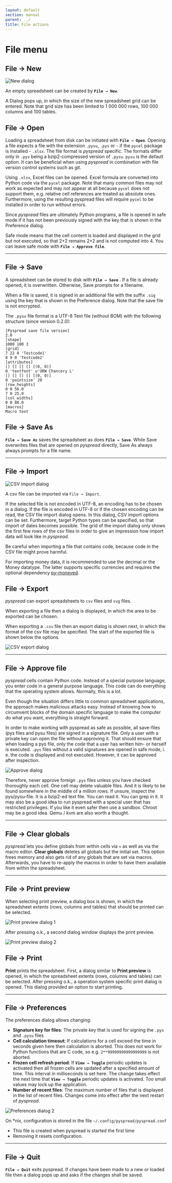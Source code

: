 ```yaml
---
layout: default
section: manual
parent: ../
title: File actions
---
```


# File menu

## File → New

![New dialog](images/screenshot_new_dialog.png)

An empty spreadsheet can be created by **`File → New`**.

A Dialog pops up, in which the size of the new spreadsheet grid can be entered. Note
that grid size has been limited to 1 000 000 rows, 100 000 columns and 100 tables.

## File → Open

Loading a spreadsheet from disk can be initiated with **`File → Open`**. Opening a
file expects a file with the extension `.pysu`, `.pys` or - if the `pycel` package is installed - `.xlsx`. The file format is *pyspread* specific. The formats differ only in `.pys` being a bzip2-compressed version of `.pysu`. `pysu` is the default option. It can be beneficial when using *pyspread* in combination with file version control systems such as git.

Using `.xlsx`, Excel files can be opened. Excel formula are converted into Python code via the `pycel` package. Note that many common files may not work as expected and may not appear at all because `pycel` does not support them, e.g. relative cell references are treated as absolute ones. Furthermore, using the resulting pyspread files will require `pycel` to be installed in order to run without errors.

Since *pyspread* files are ultimately Python programs, a file is opened in safe mode if
it has not been previously signed with the key that is shown in the Preference dialog.

Safe mode means that the cell content is loaded and displayed in the grid but not executed, so that 2+2 remains 2+2 and is not computed into 4. You can leave safe mode with **`File → Approve file`**.

----------

## File → Save

A spreadsheet can be stored to disk with **`File → Save`** . If a file is already opened, it is
overwritten. Otherwise, Save prompts for a filename.

When a file is saved, it is signed in an additional file with the suffix `.sig` using the key that is shown in the Preference dialog. Note that the save file is not encrypted.

The `.pysu` file format is a UTF-8 Text file (without BOM) with the following structure (since version 0.2.0):

```
[Pyspread save file version]
2.0
[shape]
1000 100 3
[grid]
7 22 0 'Testcode1'
8 9 0 'Testcode2'
[attributes]
[] [] [] [] [(0, 0)]
0 'textfont' u'URW Chancery L'
[] [] [] [] [(0, 0)]
0 'pointsize' 20
[row_heights]
0 0 56.0
7 0 25.0
[col_widths]
0 0 80.0
[macros]
Macro text
```

## File → Save As
**`File → Save As`** saves the spreadsheet as does **`File → Save`**. While Save overwrites files that are opened on *pyspread* directly, Save As always always prompts for a file name.

----------

## File → Import

![CSV import dialog](images/screenshot_csv_import.png)

A csv file can be imported via `File → Import`.

If the selected file is not encoded in UTF-8, an encoding has to be chosen in a dialog. If the file is encoded in UTF-8 or if the chosen encoding can be read, the CSV file import dialog opens. In this dialog, CSV import options can be set. Furthermore, target Python types can be specified, so that import of dates becomes possible. The grid of the import dialog only shows the first few rows of the csv files in order to give an impression how import data will look like in *pyspread*.

Be careful when importing a file that contains code, because code in the CSV file might prove harmful.

For importing money data, it is recommended to use the decimal or the Money datatype. The latter supports specific currencies and requires the optional dependency [py-moneyed](https://pypi.org/project/py-moneyed/).

## File → Export

*pyspread* can export spreadsheets to `csv` files and `svg` files.

When exporting a file then a dialog is displayed, in which the area to be exported can be chosen.

When exporting a `.csv` file then an export dialog is shown next, in which the format of the csv file may be specified. The start of the exported file is shown below the options.

![CSV export dialog](images/screenshot_csv_export.png)

----------

## File → Approve file

*pyspread*  cells contain Python code. Instead of a special purpose language, you enter code in a general purpose language. This code can do everything that the operating system allows. Normally, this is a lot.

Even though the situation differs little to common spreadsheet applications, the approach makes malicious attacks easy. Instead of knowing how to circumvent blocks of the domain specific language to make the computer do what you want, everything is straight forward.

In order to make working with pyspread as safe as possible, all save-files (pys files and pysu files) are signed in a signature file. Only a user with a private key can open the file without approving it. That should ensure that when loading a pys file, only the code that a user has written him- or herself is executed. `.pys` files without a valid signatures are opened in safe mode, i. e. the code is displayed and not executed. However, it can be approved after inspection.

![Approve dialog](images/screenshot_approve_dialog.png)

Therefore, never approve foreign `.pys` files unless you have checked thoroughly each cell. One cell may delete valuable files. And it is likely to be found somewhere in the middle of a million rows. If unsure, inspect the pys/pysu-file. It is a bzip2-ed text file. You can read it. You can grep in it. It may also be a good idea to run pyspread with a special user that has restricted privileges. If you like it even safer then use a sandbox. Chroot may be a good idea. Qemu / kvm are also worth a thought.

----------

## File → Clear globals

*pyspread* lets you define globals from within cells via `=` as well as via the macro editor. **Clear globals** deletes all globals but the initial set. This option frees memory and also gets rid of any globals that are set via macros. Afterwards, you have to re-apply the macros in order to have them available from within the spreadsheet.

----------

## File → Print preview

When selecting print preview, a dialog box is shown, in which the spreadsheet extents (rows, columns and tables) that should be printed can be selected.

![Print preview dialog 1](images/screenshot_print_preview_1.png)

After pressing o.k., a second dialog window displays the print preview.

![Print preview dialog 2](images/screenshot_print_preview_2.png)

## File → Print

**Print** prints the spreadsheet. First, a dialog similar to **Print preview** is opened, in which the spreadsheet extents (rows, columns and tables) can be selected. After pressing o.k., a operation system specific print dialog is opened. This dialog provided an option to start printing.

----------

## File → Preferences

The preferences dialog allows changing:

- **Signature key for files**: The private key that is used for signing the `.pys` and `.pysu` files
- **Cell calculation timeout**: If calculations for a cell exceed the time in seconds given here then calculation is aborted. This does not work for Python functions that are C code, so e.g. `2**99999999999999999` is not aborted.
- **Frozen cell refresh period**: If **`View → Toggle`** periodic updates is activated then all frozen cells are updated after a specified amount of time. This interval in milliseconds is set here. The change takes effect the next time that **`View → Toggle`** periodic updates is activated. Too small values may lock up the application.
- **Number of recent files**: The maximum number of files that is displayed in the list of recent files. Changes come into effect after the next restart of *pyspread*.

![Preferences dialog 2](images/screenshot_preferences_dialog.png)

On *nix, configuration is stored in the file `~/.config/pyspread/pyspread.conf`
- This file is created when pyspread is started the first time
- Removing it resets configuration.

----------

## File → Quit

**`File → Quit`** exits pyspread. If changes have been made to a new or loaded file then a dialog pops up and asks if the changes shall be saved.
